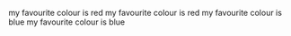my favourite colour is red
my favourite colour is red
my favourite colour is blue
my favourite colour is blue
